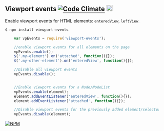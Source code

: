 ## Viewport events [![Code Climate](https://codeclimate.com/github/kudago/viewport-events/badges/gpa.svg)](https://codeclimate.com/github/kudago/viewport-events) <a href="UNLICENSE"><img src="http://upload.wikimedia.org/wikipedia/commons/6/62/PD-icon.svg" width="20"/></a>


Enable viewport events for HTML elements: `enteredView`, `leftView`.


`$ npm install viewport-events`


```js
	var vpEvents = require('viewport-events');

	//enable viewport events for all elements on the page
	vpEvents.enable();
	$('.my-element').on('attached', function(){});
	$('.my-other-element').on('enteredView', function(){});

	//Disable all viewport events
	vpEvents.disable();


	//Enable viewport events for a Node/NodeList
	vpEvents.enable(element);
	element.addEventListener('enteredView', function(){});
	element.addEventListener('attached', function(){});

	//Disable viewport events for the previously added element/selector
	vpEvents.disable(element);
```


[![NPM](https://nodei.co/npm/viewport-events.png?downloads=true&downloadRank=true&stars=true)](https://nodei.co/npm/viewport-events/)